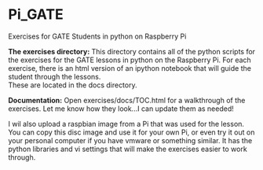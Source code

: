 # Pi_GATE
Exercises for GATE Students in python on Raspberry Pi

**The exercises directory:**
This directory contains all of the python scripts for the exercises for the GATE lessons in python on the Raspberry Pi.
For each exercise, there is an html version of an ipython notebook that will guide the student through the lessons.  
These are located in the docs directory.  

**Documentation:** Open exercises/docs/TOC.html for a walkthrough of the exercises.  Let me know how they look...I can update them as needed!

I wil also upload a raspbian image from a Pi that was used for the lesson.  You can copy this disc image and use it for your own Pi, or even
try it out on your personal computer if you have vmware or something similar.  It has the python libraries and vi settings that will make the exercises easier to work through.
